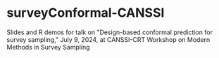 # surveyConformal-CANSSI
Slides and R demos for talk on "Design-based conformal prediction for survey sampling," July 9, 2024, at CANSSI-CRT Workshop on Modern Methods in Survey Sampling
